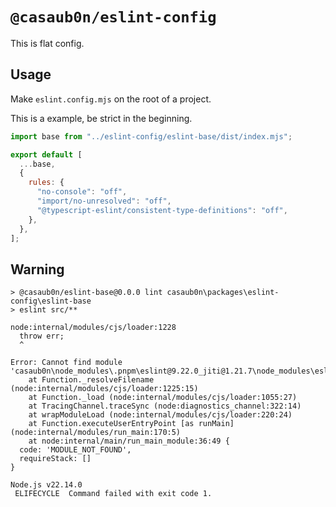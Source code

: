# `@casaub0n/eslint-config`

This is flat config.

## Usage

Make `eslint.config.mjs` on the root of a project.

This is a example, be strict in the beginning.

```js
import base from "../eslint-config/eslint-base/dist/index.mjs";

export default [
  ...base,
  {
    rules: {
      "no-console": "off",
      "import/no-unresolved": "off",
      "@typescript-eslint/consistent-type-definitions": "off",
    },
  },
];
```

## Warning

```console
> @casaub0n/eslint-base@0.0.0 lint casaub0n\packages\eslint-config\eslint-base
> eslint src/**

node:internal/modules/cjs/loader:1228
  throw err;
  ^

Error: Cannot find module 'casaub0n\node_modules\.pnpm\eslint@9.22.0_jiti@1.21.7\node_modules\eslint\bin\eslint.js'
    at Function._resolveFilename (node:internal/modules/cjs/loader:1225:15)
    at Function._load (node:internal/modules/cjs/loader:1055:27)
    at TracingChannel.traceSync (node:diagnostics_channel:322:14)
    at wrapModuleLoad (node:internal/modules/cjs/loader:220:24)
    at Function.executeUserEntryPoint [as runMain] (node:internal/modules/run_main:170:5)
    at node:internal/main/run_main_module:36:49 {
  code: 'MODULE_NOT_FOUND',
  requireStack: []
}

Node.js v22.14.0
 ELIFECYCLE  Command failed with exit code 1.
```
